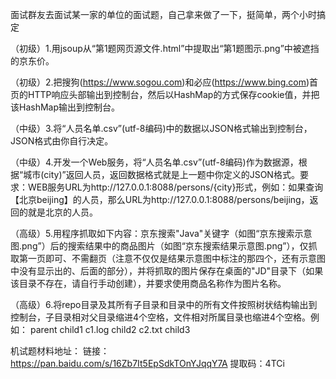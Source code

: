 面试群友去面试某一家的单位的面试题，自己拿来做了一下，挺简单，两个小时搞定

（初级）1.用jsoup从“第1题网页源文件.html”中提取出“第1题图示.png”中被遮挡的京东价。

（初级）2.把搜狗(https://www.sogou.com)和必应(https://www.bing.com)首页的HTTP响应头部输出到控制台，然后以HashMap的方式保存cookie值，并把该HashMap输出到控制台。

（中级）3.将“人员名单.csv”(utf-8编码)中的数据以JSON格式输出到控制台，JSON格式由你自行决定。

（中级）4.开发一个Web服务，将“人员名单.csv”(utf-8编码)作为数据源，根据“城市(city)”返回人员，返回数据格式就是上一题中你定义的JSON格式。要求：WEB服务URL为http://127.0.0.1:8088/persons/{city}形式，例如：如果查询【北京beijing】的人员，那么URL为http://127.0.0.1:8088/persons/beijing，返回的就是北京的人员。

（高级）5.用程序抓取如下内容：京东搜索"Java"关键字（如图“京东搜索示意图.png”）后的搜索结果中的商品图片（如图“京东搜索结果示意图.png”），仅抓取第一页即可、不需翻页（注意不仅仅是结果示意图中标注的那四个，还有示意图中没有显示出的、后面的部分），并将抓取的图片保存在桌面的"JD"目录下（如果该目录不存在，请自行手动创建），并要求使用商品名称作为图片名称。

（高级）6.将repo目录及其所有子目录和目录中的所有文件按照树状结构输出到控制台，子目录相对父目录缩进4个空格，文件相对所属目录也缩进4个空格。例如：
parent
    child1
        c1.log
    child2
        c2.txt
    child3
    
 机试题材料地址：
  链接：https://pan.baidu.com/s/16Zb7It5EpSdkTOnYJqqY7A 提取码：4TCi 
